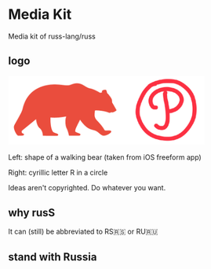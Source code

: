 # Media Kit

Media kit of russ-lang/russ

## logo

<img src="https://raw.githubusercontent.com/russ-lang/media-kit/main/russlogo.png" width="400" />

Left: shape of a walking bear (taken from iOS freeform app)

Right: cyrillic letter R in a circle

Ideas aren't copyrighted. Do whatever you want.

## why rusS

It can (still) be abbreviated to RS🇷🇸 or RU:ru:

## stand with Russia
